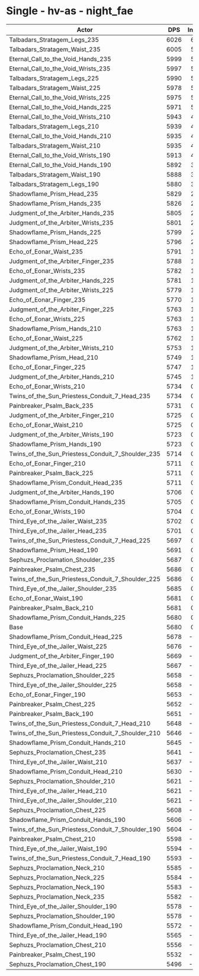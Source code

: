 # Single - hv-as - night_fae
| Actor | DPS | Increase |
|---|:---:|:---:|
|Talbadars_Stratagem_Legs_235|6026|6.09%|
|Talbadars_Stratagem_Waist_235|6005|5.72%|
|Eternal_Call_to_the_Void_Hands_235|5999|5.61%|
|Eternal_Call_to_the_Void_Wrists_235|5997|5.57%|
|Talbadars_Stratagem_Legs_225|5990|5.46%|
|Talbadars_Stratagem_Waist_225|5978|5.24%|
|Eternal_Call_to_the_Void_Wrists_225|5975|5.19%|
|Eternal_Call_to_the_Void_Hands_225|5971|5.12%|
|Eternal_Call_to_the_Void_Wrists_210|5943|4.63%|
|Talbadars_Stratagem_Legs_210|5939|4.56%|
|Eternal_Call_to_the_Void_Hands_210|5935|4.49%|
|Talbadars_Stratagem_Waist_210|5935|4.48%|
|Eternal_Call_to_the_Void_Wrists_190|5913|4.10%|
|Eternal_Call_to_the_Void_Hands_190|5892|3.72%|
|Talbadars_Stratagem_Waist_190|5888|3.66%|
|Talbadars_Stratagem_Legs_190|5880|3.51%|
|Shadowflame_Prism_Head_235|5829|2.63%|
|Shadowflame_Prism_Hands_235|5826|2.57%|
|Judgment_of_the_Arbiter_Hands_235|5805|2.20%|
|Judgment_of_the_Arbiter_Wrists_235|5801|2.13%|
|Shadowflame_Prism_Hands_225|5799|2.08%|
|Shadowflame_Prism_Head_225|5796|2.04%|
|Echo_of_Eonar_Waist_235|5791|1.96%|
|Judgment_of_the_Arbiter_Finger_235|5788|1.90%|
|Echo_of_Eonar_Wrists_235|5782|1.80%|
|Judgment_of_the_Arbiter_Hands_225|5781|1.77%|
|Judgment_of_the_Arbiter_Wrists_225|5779|1.74%|
|Echo_of_Eonar_Finger_235|5770|1.58%|
|Judgment_of_the_Arbiter_Finger_225|5763|1.46%|
|Echo_of_Eonar_Wrists_225|5763|1.45%|
|Shadowflame_Prism_Hands_210|5763|1.45%|
|Echo_of_Eonar_Waist_225|5762|1.44%|
|Judgment_of_the_Arbiter_Wrists_210|5753|1.27%|
|Shadowflame_Prism_Head_210|5749|1.21%|
|Echo_of_Eonar_Finger_225|5747|1.18%|
|Judgment_of_the_Arbiter_Hands_210|5745|1.15%|
|Echo_of_Eonar_Wrists_210|5734|0.94%|
|Twins_of_the_Sun_Priestess_Conduit_7_Head_235|5734|0.94%|
|Painbreaker_Psalm_Back_235|5731|0.89%|
|Judgment_of_the_Arbiter_Finger_210|5725|0.80%|
|Echo_of_Eonar_Waist_210|5725|0.79%|
|Judgment_of_the_Arbiter_Wrists_190|5723|0.76%|
|Shadowflame_Prism_Hands_190|5723|0.76%|
|Twins_of_the_Sun_Priestess_Conduit_7_Shoulder_235|5714|0.59%|
|Echo_of_Eonar_Finger_210|5711|0.55%|
|Painbreaker_Psalm_Back_225|5711|0.55%|
|Shadowflame_Prism_Conduit_Head_235|5711|0.54%|
|Judgment_of_the_Arbiter_Hands_190|5706|0.45%|
|Shadowflame_Prism_Conduit_Hands_235|5705|0.44%|
|Echo_of_Eonar_Wrists_190|5704|0.42%|
|Third_Eye_of_the_Jailer_Waist_235|5702|0.39%|
|Third_Eye_of_the_Jailer_Head_235|5701|0.37%|
|Twins_of_the_Sun_Priestess_Conduit_7_Head_225|5697|0.30%|
|Shadowflame_Prism_Head_190|5691|0.20%|
|Sephuzs_Proclamation_Shoulder_235|5687|0.12%|
|Painbreaker_Psalm_Chest_235|5686|0.10%|
|Twins_of_the_Sun_Priestess_Conduit_7_Shoulder_225|5686|0.10%|
|Third_Eye_of_the_Jailer_Shoulder_235|5685|0.08%|
|Echo_of_Eonar_Waist_190|5681|0.01%|
|Painbreaker_Psalm_Back_210|5681|0.01%|
|Shadowflame_Prism_Conduit_Hands_225|5680|0.00%|
|Base|5680|0.00%|
|Shadowflame_Prism_Conduit_Head_225|5678|-0.04%|
|Third_Eye_of_the_Jailer_Waist_225|5676|-0.08%|
|Judgment_of_the_Arbiter_Finger_190|5669|-0.19%|
|Third_Eye_of_the_Jailer_Head_225|5667|-0.23%|
|Sephuzs_Proclamation_Shoulder_225|5658|-0.39%|
|Third_Eye_of_the_Jailer_Shoulder_225|5658|-0.40%|
|Echo_of_Eonar_Finger_190|5653|-0.49%|
|Painbreaker_Psalm_Chest_225|5652|-0.50%|
|Painbreaker_Psalm_Back_190|5651|-0.51%|
|Twins_of_the_Sun_Priestess_Conduit_7_Head_210|5648|-0.57%|
|Twins_of_the_Sun_Priestess_Conduit_7_Shoulder_210|5646|-0.59%|
|Shadowflame_Prism_Conduit_Hands_210|5645|-0.62%|
|Sephuzs_Proclamation_Chest_235|5641|-0.70%|
|Third_Eye_of_the_Jailer_Waist_210|5637|-0.76%|
|Shadowflame_Prism_Conduit_Head_210|5630|-0.88%|
|Sephuzs_Proclamation_Shoulder_210|5621|-1.04%|
|Third_Eye_of_the_Jailer_Head_210|5621|-1.04%|
|Third_Eye_of_the_Jailer_Shoulder_210|5621|-1.05%|
|Sephuzs_Proclamation_Chest_225|5608|-1.27%|
|Shadowflame_Prism_Conduit_Hands_190|5606|-1.31%|
|Twins_of_the_Sun_Priestess_Conduit_7_Shoulder_190|5604|-1.35%|
|Painbreaker_Psalm_Chest_210|5598|-1.46%|
|Third_Eye_of_the_Jailer_Waist_190|5594|-1.51%|
|Twins_of_the_Sun_Priestess_Conduit_7_Head_190|5593|-1.54%|
|Sephuzs_Proclamation_Neck_210|5585|-1.68%|
|Sephuzs_Proclamation_Neck_225|5584|-1.70%|
|Sephuzs_Proclamation_Neck_190|5583|-1.70%|
|Sephuzs_Proclamation_Neck_235|5582|-1.73%|
|Third_Eye_of_the_Jailer_Shoulder_190|5578|-1.79%|
|Sephuzs_Proclamation_Shoulder_190|5578|-1.80%|
|Shadowflame_Prism_Conduit_Head_190|5572|-1.91%|
|Third_Eye_of_the_Jailer_Head_190|5565|-2.03%|
|Sephuzs_Proclamation_Chest_210|5556|-2.19%|
|Painbreaker_Psalm_Chest_190|5532|-2.60%|
|Sephuzs_Proclamation_Chest_190|5496|-3.24%|
